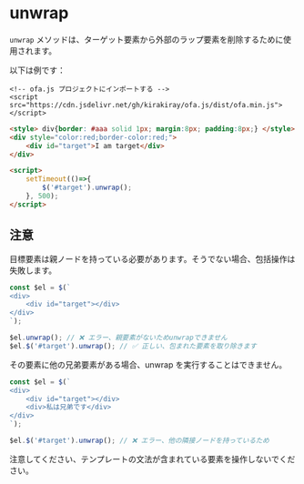 # unwrap

`unwrap` メソッドは、ターゲット要素から外部のラップ要素を削除するために使用されます。

以下は例です：

<html-viewer>

```
<!-- ofa.js プロジェクトにインポートする -->
<script src="https://cdn.jsdelivr.net/gh/kirakiray/ofa.js/dist/ofa.min.js"></script>
```

```html
<style> div{border: #aaa solid 1px; margin:8px; padding:8px;} </style>
<div style="color:red;border-color:red;">
    <div id="target">I am target</div>
</div>

<script>
    setTimeout(()=>{
        $('#target').unwrap();
    }, 500);
</script>
```

</html-viewer>

## 注意

目標要素は親ノードを持っている必要があります。そうでない場合、包括操作は失敗します。

```javascript
const $el = $(`
<div>
    <div id="target"></div>
</div>
`);

$el.unwrap(); // ❌ エラー、親要素がないためunwrapできません
$el.$('#target').unwrap(); // ✅ 正しい、包まれた要素を取り除きます
```

その要素に他の兄弟要素がある場合、unwrap を実行することはできません。

```javascript
const $el = $(`
<div>
    <div id="target"></div>
    <div>私は兄弟です</div>
</div>
`);

$el.$('#target').unwrap(); // ❌ エラー、他の隣接ノードを持っているため
```

注意してください、テンプレートの文法が含まれている要素を操作しないでください。
